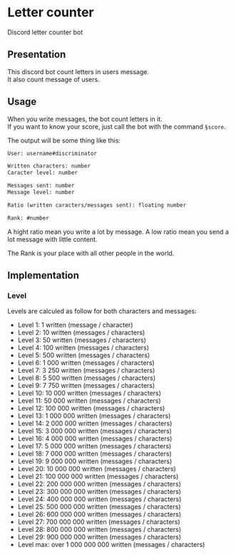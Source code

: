 # Letter counter 
Discord letter counter bot

## Presentation

This discord bot count letters in users message.  
It also count message of users.

## Usage

When you write messages, the bot count letters in it.  
If you want to know your score, just call the bot with the command `§score`.

The output will be some thing like this:

```txt
User: username#discriminator

Written characters: number
Caracter level: number

Messages sent: number
Message level: number

Ratio (written caracters/messages sent): floating number

Rank: #number
```

A hight ratio mean you write a lot by message.
A low ratio mean you send a lot message with little content.

The Rank is your place with all other people in the world.

## Implementation

### Level

Levels are calculed as follow for both characters and messages:

- Level 1: 1 written (message / character)
- Level 2: 10 written (messages / characters)
- Level 3: 50 written (messages / characters)
- Level 4: 100 written (messages / characters)
- Level 5: 500 written (messages / characters)
- Level 6: 1 000 written (messages / characters)
- Level 7: 3 250 written (messages / characters)
- Level 8: 5 500 written (messages / characters)
- Level 9: 7 750 written (messages / characters)
- Level 10: 10 000 written (messages / characters)
- Level 11: 50 000 written (messages / characters)
- Level 12: 100 000 written (messages / characters)
- Level 13: 1 000 000 written (messages / characters)
- Level 14: 2 000 000 written (messages / characters)
- Level 15: 3 000 000 written (messages / characters)
- Level 16: 4 000 000 written (messages / characters)
- Level 17: 5 000 000 written (messages / characters)
- Level 18: 7 000 000 written (messages / characters)
- Level 19: 9 000 000 written (messages / characters)
- Level 20: 10 000 000 written (messages / characters)
- Level 21: 100 000 000 written (messages / characters)
- Level 22: 200 000 000 written (messages / characters)
- Level 23: 300 000 000 written (messages / characters)
- Level 24: 400 000 000 written (messages / characters)
- Level 25: 500 000 000 written (messages / characters)
- Level 26: 600 000 000 written (messages / characters)
- Level 27: 700 000 000 written (messages / characters)
- Level 28: 800 000 000 written (messages / characters)
- Level 29: 900 000 000 written (messages / characters)
- Level max: over 1 000 000 000 written (messages / characters)
